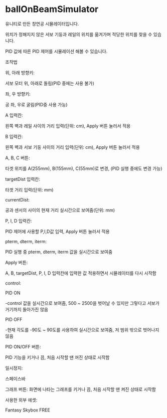 ﻿# ballOnBeamSimulator
유니티로 만든 창연공 시뮬레이터입니다.

위치가 정해지지 않은 서보 기둥과 레일의 위치를 옮겨가며 적당한 위치를 찾을 수 있습니다.

PID 값에 따른 PID 제어를 시뮬레이션 해볼 수 있습니다.


조작법


위, 아래 방향키: 

서보 모터 위, 아래로 돌림(PID 중에는 사용 불가)


좌, 우 방향키: 

공 좌, 우로 굴림(PID중 사용 가능)


A 입력칸: 

왼쪽 벽과 레일 사이의 거리 입력(단위: cm), Apply 버튼 눌러서 적용


B 입력칸: 

왼쪽 벽과 서보 기둥 사이의 거리 입력(단위: cm), Apply 버튼 눌러서 적용


A, B, C 버튼: 

타겟 위치를 A(255mm), B(155mm), C(55mm)로 변경, (PID 실행 중에도 변경 가능)


targetDist 입력칸: 

타겟 거리 입력(단위: mm)


currentDist:

공과 센서의 사이의 현재 거리 실시간으로 보여줌(단위: mm)


P, I, D 입력칸: 

PID 제어에 사용할 P,I,D값 입력, Apply 버튼 눌러서 적용


pterm, dterm, iterm: 

PID 실행 중 pterm, dterm, iterm 값을 실시간으로 보여줌


Apply 버튼: 

A, B, targetDist, P, I, D 입력칸에 입력한 값 적용하면서 시뮬레이터를 다시 시작함


control: 

PID ON

-control 값을 실시간으로 보여줌, 500 ~ 2500을 벗어날 수 있지만 그렇다고 서보가 거기까지 돌아가진 않음

PID OFF

-현재 각도를 -90도 ~ 90도를 사용하여 실시간으로 보여줌, 저 범위 밖으로 벗어나지 않음


PID ON/OFF 버튼: 

PID 기능을 키거나 끔, 처음 시작할 땐 꺼진 상태로 시작함



일시정지:

스페이스바

그래프 버튼:
화면에 나타는 그래프를 키거나 끔, 처음 시작할 땐 켜진 상태로 시작함


사용한 외부 에셋:

Fantasy Skybox FREE
